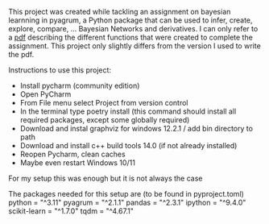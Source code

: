 This project was created while tackling an assignment on bayesian learnning in pyagrum, a Python package that can be used to infer, create, explore, compare, ... Bayesian Networks and derivatives.
I can only refer to a [pdf](https://github.com/wilfred11/agr_opdracht2/blob/master/opdracht2-brml-wvc.pdf) describing the different functions that were created to complete the assignment. This project only slightly differs from the version I used to write the pdf.

Instructions to use this project:
- Install pycharm (community edition)
- Open PyCharm
- From File menu select Project from version control
- In the terminal type poetry install (this command should install all required packages, except some globally required)
- Download and instal  graphviz for windows 12.2.1 / add  bin directory to path
- Download and install c++ build tools  14.0 (if not already installed)
- Reopen Pycharm, clean caches 
- Maybe even restart Windows 10/11

For my setup this was enough but it is not always the case

The packages needed for this setup are (to be found in pyproject.toml)
python = "^3.11"
pyagrum = "^2.1.1"
pandas = "^2.3.1"
ipython = "^9.4.0"
scikit-learn = "^1.7.0"
tqdm = "^4.67.1"
